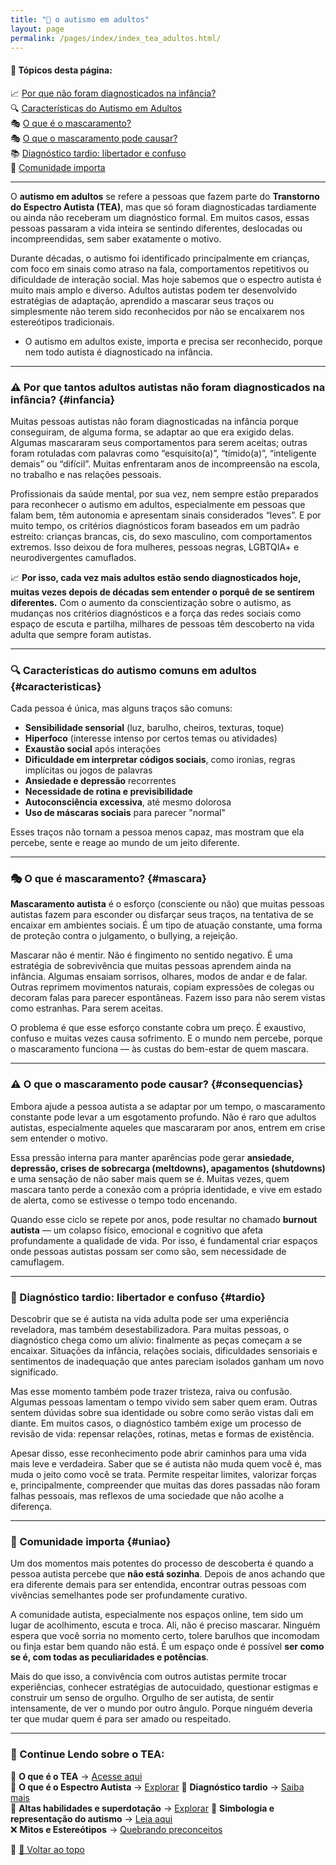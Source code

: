 ```yaml
---
title: "🧠 o autismo em adultos"
layout: page
permalink: /pages/index/index_tea_adultos.html/
---
```


#### 📌 Tópicos desta página:  

📈 [Por que não foram diagnosticados na infância?](#infancia)  
🔍 [Características do Autismo em Adultos](#caracteristicas)  
🎭  [O que é o mascaramento?](#mascara)  
🎭  [O que o mascaramento pode causar?](#consequencias)  
📚 [Diagnóstico tardio: libertador e confuso](#tardio)  
🤝 [Comunidade importa](#uniao)  

---
O **autismo em adultos** se refere a pessoas que fazem parte do **Transtorno do Espectro Autista (TEA)**, mas que só foram diagnosticadas tardiamente ou ainda não receberam um diagnóstico formal. Em muitos casos, essas pessoas passaram a vida inteira se sentindo diferentes, deslocadas ou incompreendidas, sem saber exatamente o motivo.

Durante décadas, o autismo foi identificado principalmente em crianças, com foco em sinais como atraso na fala, comportamentos repetitivos ou dificuldade de interação social. Mas hoje sabemos que o espectro autista é muito mais amplo e diverso. Adultos autistas podem ter desenvolvido estratégias de adaptação, aprendido a mascarar seus traços ou simplesmente não terem sido reconhecidos por não se encaixarem nos estereótipos tradicionais.  

- O autismo em adultos existe, importa e precisa ser reconhecido, porque nem todo autista é diagnosticado na infância.  


---

### ⚠️ Por que tantos adultos autistas não foram diagnosticados na infância? {#infancia}

Muitas pessoas autistas não foram diagnosticadas na infância porque conseguiram, de alguma forma, se adaptar ao que era exigido delas. Algumas mascararam seus comportamentos para serem aceitas; outras foram rotuladas com palavras como “esquisito(a)”, “tímido(a)”, “inteligente demais” ou “difícil”. Muitas enfrentaram anos de incompreensão na escola, no trabalho e nas relações pessoais.

Profissionais da saúde mental, por sua vez, nem sempre estão preparados para reconhecer o autismo em adultos, especialmente em pessoas que falam bem, têm autonomia e apresentam sinais considerados “leves”. E por muito tempo, os critérios diagnósticos foram baseados em um padrão estreito: crianças brancas, cis, do sexo masculino, com comportamentos extremos. Isso deixou de fora mulheres, pessoas negras, LGBTQIA+ e neurodivergentes camuflados.

📈 **Por isso, cada vez mais adultos estão sendo diagnosticados hoje, muitas vezes depois de décadas sem entender o porquê de se sentirem diferentes.** Com o aumento da conscientização sobre o autismo, as mudanças nos critérios diagnósticos e a força das redes sociais como espaço de escuta e partilha, milhares de pessoas têm descoberto na vida adulta que sempre foram autistas.

---

### 🔍 Características do autismo comuns em adultos {#caracteristicas}

Cada pessoa é única, mas alguns traços são comuns:

- **Sensibilidade sensorial** (luz, barulho, cheiros, texturas, toque)  
- **Hiperfoco** (interesse intenso por certos temas ou atividades)  
- **Exaustão social** após interações  
- **Dificuldade em interpretar códigos sociais**, como ironias, regras implícitas ou jogos de palavras  
- **Ansiedade e depressão** recorrentes  
- **Necessidade de rotina e previsibilidade**  
- **Autoconsciência excessiva**, até mesmo dolorosa  
- **Uso de máscaras sociais** para parecer "normal"

Esses traços não tornam a pessoa menos capaz, mas mostram que ela percebe, sente e reage ao mundo de um jeito diferente.

---

### 🎭 O que é mascaramento? {#mascara}

**Mascaramento autista** é o esforço (consciente ou não) que muitas pessoas autistas fazem para esconder ou disfarçar seus traços, na tentativa de se encaixar em ambientes sociais. É um tipo de atuação constante, uma forma de proteção contra o julgamento, o bullying, a rejeição.

Mascarar não é mentir. Não é fingimento no sentido negativo. É uma estratégia de sobrevivência que muitas pessoas aprendem ainda na infância. Algumas ensaiam sorrisos, olhares, modos de andar e de falar. Outras reprimem movimentos naturais, copiam expressões de colegas ou decoram falas para parecer espontâneas. Fazem isso para não serem vistas como estranhas. Para serem aceitas.

O problema é que esse esforço constante cobra um preço. É exaustivo, confuso e muitas vezes causa sofrimento. E o mundo nem percebe, porque o mascaramento funciona — às custas do bem-estar de quem mascara.

---

### ⚠️ O que o mascaramento pode causar? {#consequencias}

Embora ajude a pessoa autista a se adaptar por um tempo, o mascaramento constante pode levar a um esgotamento profundo. Não é raro que adultos autistas, especialmente aqueles que mascararam por anos, entrem em crise sem entender o motivo.

Essa pressão interna para manter aparências pode gerar **ansiedade, depressão, crises de sobrecarga (meltdowns), apagamentos (shutdowns)** e uma sensação de não saber mais quem se é. Muitas vezes, quem mascara tanto perde a conexão com a própria identidade, e vive em estado de alerta, como se estivesse o tempo todo encenando.

Quando esse ciclo se repete por anos, pode resultar no chamado **burnout autista** — um colapso físico, emocional e cognitivo que afeta profundamente a qualidade de vida. Por isso, é fundamental criar espaços onde pessoas autistas possam ser como são, sem necessidade de camuflagem.

---

### 🧩 Diagnóstico tardio: libertador e confuso {#tardio}

Descobrir que se é autista na vida adulta pode ser uma experiência reveladora, mas também desestabilizadora. Para muitas pessoas, o diagnóstico chega como um alívio: finalmente as peças começam a se encaixar. Situações da infância, relações sociais, dificuldades sensoriais e sentimentos de inadequação que antes pareciam isolados ganham um novo significado.

Mas esse momento também pode trazer tristeza, raiva ou confusão. Algumas pessoas lamentam o tempo vivido sem saber quem eram. Outras sentem dúvidas sobre sua identidade ou sobre como serão vistas dali em diante. Em muitos casos, o diagnóstico também exige um processo de revisão de vida: repensar relações, rotinas, metas e formas de existência.

Apesar disso, esse reconhecimento pode abrir caminhos para uma vida mais leve e verdadeira. Saber que se é autista não muda quem você é, mas muda o jeito como você se trata. Permite respeitar limites, valorizar forças e, principalmente, compreender que muitas das dores passadas não foram falhas pessoais, mas reflexos de uma sociedade que não acolhe a diferença.

---

### 🤝 Comunidade importa {#uniao}

Um dos momentos mais potentes do processo de descoberta é quando a pessoa autista percebe que **não está sozinha**. Depois de anos achando que era diferente demais para ser entendida, encontrar outras pessoas com vivências semelhantes pode ser profundamente curativo.

A comunidade autista, especialmente nos espaços online, tem sido um lugar de acolhimento, escuta e troca. Ali, não é preciso mascarar. Ninguém espera que você sorria no momento certo, tolere barulhos que incomodam ou finja estar bem quando não está. É um espaço onde é possível **ser como se é, com todas as peculiaridades e potências**.

Mais do que isso, a convivência com outros autistas permite trocar experiências, conhecer estratégias de autocuidado, questionar estigmas e construir um senso de orgulho. Orgulho de ser autista, de sentir intensamente, de ver o mundo por outro ângulo. Porque ninguém deveria ter que mudar quem é para ser amado ou respeitado.

---  


### 🔎 Continue Lendo sobre o TEA:  

🧩 **O que é o TEA** → [Acesse aqui](/pages/index_tea.html)  
🌟 **O que é o Espectro Autista** → [Explorar](/pages/autismo/espectro.html)
📌 **Diagnóstico tardio** → [Saiba mais](/pages/autismo/diagnosticotardio.html)  
🌟 **Altas habilidades e superdotação** → [Explorar](/pages/autismo/habilidades.html)
🎨 **Simbologia e representação do autismo** → [Leia aqui](/pages/autismo/identificadao.html)  
❌ **Mitos e Estereótipos** → [Quebrando preconceitos](/pages/autismo/mitos.html)  



📌 [🔼 Voltar ao topo](#top)
